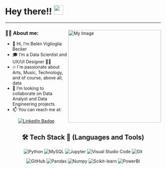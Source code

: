 
<h1>
  Hey there!!
  <img src="https://media.giphy.com/media/hvRJCLFzcasrR4ia7z/giphy.gif" width="30px"/>
</h1>

---
<div >
<img align="right" src="https://pro2-bar-s3-cdn-cf5.myportfolio.com/17a47d9e8f4727ce5f3e48805b2d8eb2/67cb1a46-1d0c-45fe-ab3f-520e4802b1b8_rwc_0x7x800x626x800.gif?h=3ef38d2bcece76203455258e0d585fe9" alt="My Image" width="300">


### :woman_technologist: **About me:**

- 👋 Hi, I’m Belén Viglioglia Becker
- 🎓 I’m a Data Scientist and UX/UI Designer 🚀🚀
- 🔥 I´m passionate about Arts, Music, Technology, and of course, above all, data
- 💞️ I’m looking to collaborate on Data Analyst and Data Engineering projects
- 📫 You can reach me at:
</div >
  

<div id="badges" align="center">
  <a href="linkedin.com/in/belen-viglioglia-becker">
    <img src="https://img.shields.io/badge/LinkedIn-blue?style=for-the-badge&logo=linkedin&logoColor=white" alt="LinkedIn Badge"/>
  </a>
</div>



<div align="center">
<h2> 🛠 Tech Stack 💼 (Languages and Tools)</h2> 


![Python](https://img.shields.io/badge/Python-3776AB?style=flat&logo=python&logoColor=white)
![MySQL](https://img.shields.io/badge/MySQL-4479A1?style=flat-square&logo=MySQL&logoColor=white)
![Jupyter](https://img.shields.io/badge/Jupyter-F37626?style=flat-square&logo=Jupyter&logoColor=white)
![Visual Studio Code](https://img.shields.io/badge/Visual%20Studio%20Code-007ACC?style=flat-square&logo=visual-studio-code&logoColor=white)
![Git](https://img.shields.io/badge/Git-F05032?style=flat-square&logo=git&logoColor=white)

![GitHub](https://img.shields.io/badge/GitHub-181717?style=flat-square&logo=github&logoColor=white)
![Pandas](https://img.shields.io/badge/Pandas-150458?style=flat-square&logo=pandas&logoColor=white)
![Numpy](https://img.shields.io/badge/Numpy-013243?style=flat-square&logo=Numpy&logoColor=white)
![Scikit-learn](https://img.shields.io/badge/ScikitLearn-F7931E?style=flat-square&logo=Scikit-learn&logoColor=white)
![PowerBI](https://img.shields.io/badge/PowerBI-F2C811?style=flat-square&logo=PowerBI&logoColor=white)

</div>

<div align="center">



